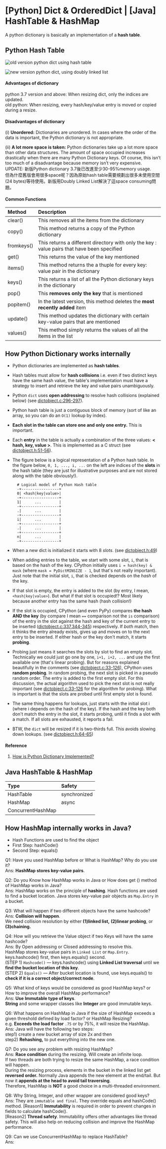 # \[Python\] Dict & OrderedDict \| \[Java\] HashTable & HashMap

A python dictionary is basically an implementation of a **hash table**. 

## Python Hash Table

![old version python dict using hash table](../../.gitbook/assets/image%20%2877%29.png)

![new version python dict, using doubly linked list](../../.gitbook/assets/image%20%2876%29.png)

#### Advantages of dictionary

python 3.7 version and above: When resizing dict, only the indices are updated.  
old python: When resizing, every hash/key/value entry is moved or copied during a resize.

#### Disadvantages of dictionary

\(i\) **Unordered:** Dictionaries are unordered. In cases where the order of the data is important, the Python dictionary is not appropriate.

\(ii\) **A lot more space is taken:** Python dictionaries take up a lot more space than other data structures. The amount of space occupied increases drastically when there are many Python Dictionary keys. Of course, this isn’t too much of a disadvantage because memory isn’t very expensive.  
UPDATE: 新版Python dictionary 3.7後已改進至少30-95%memory usage.   
但為什麼舊版會用很多space呢？因為原始hash table需要規劃出很多未使用空間\(24 bytes\)等待使用。新版用Doubly Linked List解決了這space consuming問題。

#### Common Functions

| **Method** | **Description** |
| :--- | :--- |
| clear\(\) | This removes all the items from the dictionary |
| copy\(\) | This method returns a copy of the Python dictionary |
| fromkeys\(\) | This returns a different directory with only the key : value pairs that have been specified |
| get\(\) | This returns the value of the key mentioned |
| items\(\) | This method returns the a thuple for every key: value pair in the dictionary |
| keys\(\) | This returns a list of all the Python dictionary keys in the dictionary |
| pop\(\) | This **removes only the key** that is mentioned |
| popitem\(\) | In the latest version, this method deletes the **most recently added** item |
| update\(\) | This method updates the dictionary with certain key-value pairs that are mentioned |
| values\(\) | This method simply returns the values of all the items in the list |

## How Python Dictionary works internally

* Python dictionaries are implemented as **hash tables**.
* Hash tables must allow for **hash collisions** i.e. even if two distinct keys have the same hash value, the table's implementation must have a strategy to insert and retrieve the key and value pairs unambiguously.
* Python `dict` uses **open addressing** to resolve hash collisions \(explained below\) \(see [dictobject.c:296-297](http://hg.python.org/cpython/file/52f68c95e025/Objects/dictobject.c#l296)\).
* Python hash table is just a contiguous block of memory \(sort of like an array, so you can do an `O(1)` lookup by index\).
* **Each slot in the table can store one and only one entry.** This is important.
* Each **entry** in the table is actually a combination of the three values: **&lt; hash, key, value &gt;**. This is implemented as a C struct \(see [dictobject.h:51-56](http://hg.python.org/cpython/file/52f68c95e025/Include/dictobject.h#l51)\).
* The figure below is a logical representation of a Python hash table. In the figure below, `0, 1, ..., i, ...` on the left are indices of the **slots** in the hash table \(they are just for illustrative purposes and are not stored along with the table obviously!\).

  ```text
    # Logical model of Python Hash table
    -+-----------------+
    0| <hash|key|value>|
    -+-----------------+
    1|      ...        |
    -+-----------------+
    .|      ...        |
    -+-----------------+
    i|      ...        |
    -+-----------------+
    .|      ...        |
    -+-----------------+
    n|      ...        |
    -+-----------------+
  ```

* When a new dict is initialized it starts with 8 _slots_. \(see [dictobject.h:49](http://hg.python.org/cpython/file/52f68c95e025/Include/dictobject.h#l49)\)
* When adding entries to the table, we start with some slot, `i`, that is based on the hash of the key. CPython initially uses `i = hash(key) & mask` \(where `mask = PyDictMINSIZE - 1`, but that's not really important\). Just note that the initial slot, `i`, that is checked depends on the _hash_ of the key.
* If that slot is empty, the entry is added to the slot \(by entry, I mean, `<hash|key|value>`\). But what if that slot is occupied!? Most likely because another entry has the same hash \(hash collision!\)
* If the slot is occupied, CPython \(and even PyPy\) compares **the hash AND the key** \(by compare I mean `==` comparison not the `is` comparison\) of the entry in the slot against the hash and key of the current entry to be inserted \([dictobject.c:337,344-345](http://hg.python.org/cpython/file/52f68c95e025/Objects/dictobject.c#l337)\) respectively. If _both_ match, then it thinks the entry already exists, gives up and moves on to the next entry to be inserted. If either hash or the key don't match, it starts **probing**.
* Probing just means it searches the slots by slot to find an empty slot. Technically we could just go one by one, `i+1, i+2, ...` and use the first available one \(that's linear probing\). But for reasons explained beautifully in the comments \(see [dictobject.c:33-126](http://hg.python.org/cpython/file/52f68c95e025/Objects/dictobject.c#l33)\), CPython uses **random probing**. In random probing, the next slot is picked in a pseudo random order. The entry is added to the first empty slot. For this discussion, the actual algorithm used to pick the next slot is not really important \(see [dictobject.c:33-126](http://hg.python.org/cpython/file/52f68c95e025/Objects/dictobject.c#l33) for the algorithm for probing\). What is important is that the slots are probed until first empty slot is found.
* The same thing happens for lookups, just starts with the initial slot i \(where i depends on the hash of the key\). If the hash and the key both don't match the entry in the slot, it starts probing, until it finds a slot with a match. If all slots are exhausted, it reports a fail.
* BTW, the `dict` will be resized if it is two-thirds full. This avoids slowing down lookups. \(see [dictobject.h:64-65](http://hg.python.org/cpython/file/52f68c95e025/Include/dictobject.h#l64)\)

#### Reference

1. [How is Python Dictionary Implemented?](https://stackoverflow.com/questions/327311/how-are-pythons-built-in-dictionaries-implemented)

## Java HashTable & HashMap

| **Type** | Safety |
| :--- | :--- |
| HashTable | synchronized                                          |
| HashMap | async |
| ConcurrentHashMap |  |

## How HashMap internally works in Java? 

* Hash Functions are used to find the object
* First Step: hashCode\(\)
* Second Step: equals\(\)

Q1: Have you used HashMap before or What is HashMap? Why do you use it?  
Ans: **HashMap stores key-value pairs**.

Q2: Do you Know how HashMap works in Java or How does get \(\) method of HashMap works in Java?  
Ans: HashMap works on the principle of **hashing**. Hash functions are used to find a bucket location. Java stores key-value pair objects as `Map.Entry` in a bucket.

Q3: What will happen if two different objects have the same hashcode?  
Ans: **Collision will happen**.   
We need collision resolution by either **\(1\)linked list,** **\(2\)linear probing**, or **\(3\)chaining.**

Q4: How will you retrieve the Value object if two Keys will have the same hashcode?  
Ans: By Open addressing or Closed addressing to resolve this.  
HashMap stores key-value pairs in `Linked List` or `Map.Entry`.   
keys.hashcode\(\) first, then keys.equals\(\) second.   
\(STEP 1\) `Hashcode()` — keys.hashcode\(\) using **Linked List traversal** until we **find the bucket location of this key**.   
\(STEP 2\) `Equals()`  — After bucket location is found, use keys.equals\(\) to **check if it is a correct object/correct node**.

Q5: What kind of keys would be considered as good HashMap keys? or How to improve the overall HashMap performance?   
Ans: **Use** **Immutable type of keys**.   
**String** and some wrapper classes like **Integer** are good immutable keys.  

Q6: What happens on HashMap in Java if the size of HashMap exceeds a given threshold defined by load factor? or HashMap Resizing?   
e.g. **Exceeds the load factor** `.75` or by 75%, it will resize the HashMap.   
Ans: Java will have the following two steps:   
step1\) create a new bucket array of size 2x and then   
step2\) **Rehashing,** to put everything into the new one. 

Q7: Do you see any problem with resizing HashMap?   
Ans: **Race condition** during the resizing. Will create an infinite loop.   
If two threads are both trying to resize the same HashMap, a race condition will happen.   
During the resizing process, elements in the bucket in the linked list get **reversed order.** Normally Java appends the new element at the end/tail. But now it **appends at the head to avoid tail traversing**.   
Therefore, HashMap is **NOT** a good choice in a multi-threaded environment.  

Q8: Why String, Integer, and other wrapper are considered good keys?  
Ans: They are `immutable and final`. They override equals and hashCode\(\) method. \[Reason1\] **Immutability** is required in order to prevent changes in fields to calculate hashCode\(\).   
\[Reason2\] **Thread safety**. Immutability offers other advantages like thread safety. This will also help on reducing collision and improve the HashMap performance. 

Q9: Can we use ConcurrentHashMap to replace HashTable?   
Ans: 

